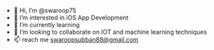 - 👋 Hi, I’m @swaroop75
- 👀 I’m interested in iOS App Development 
- 🌱 I’m currently learning 
- 💞️ I’m looking to collaborate on IOT and machine learning techniques
- 📫  reach me  swaroopsubban88@gmail.com

<!---
swaroop75/swaroop75 is a ✨ special ✨ repository because its `README.md` (this file) appears on your GitHub profile.
You can click the Preview link to take a look at your changes.
--->
